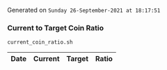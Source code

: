 Generated on `Sunday 26-September-2021 at 18:17:51`

### Current to Target Coin Ratio
`current_coin_ratio.sh`

Date|Current|Target|Ratio
---|---|---|---
